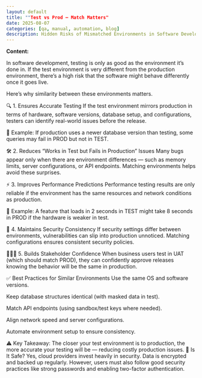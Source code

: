 ```yaml
---
layout: default
title: ""Test vs Prod – Match Matters"
date: 2025-08-07
categories: [qa, manual, automation, blog]
description: Hidden Risks of Mismatched Environments in Software Development
---
```


**Content:**

In software development, testing is only as good as the environment it’s done in. If the test environment is very different from the production environment, there’s a high risk that the software might behave differently once it goes live.

Here’s why similarity between these environments matters.

🔍 1. Ensures Accurate Testing
If the test environment mirrors production in terms of hardware, software versions, database setup, and configurations, testers can identify real-world issues before the release.

📌 Example: If production uses a newer database version than testing, some queries may fail in PROD but not in TEST.

🛠️ 2. Reduces “Works in Test but Fails in Production” Issues
Many bugs appear only when there are environment differences — such as memory limits, server configurations, or API endpoints. Matching environments helps avoid these surprises.

⚡ 3. Improves Performance Predictions
Performance testing results are only reliable if the environment has the same resources and network conditions as production.

📌 Example: A feature that loads in 2 seconds in TEST might take 8 seconds in PROD if the hardware is weaker in test.

🔐 4. Maintains Security Consistency
If security settings differ between environments, vulnerabilities can slip into production unnoticed. Matching configurations ensures consistent security policies.

🧑‍🤝‍🧑 5. Builds Stakeholder Confidence
When business users test in UAT (which should match PROD), they can confidently approve releases knowing the behavior will be the same in production.

✅ Best Practices for Similar Environments
Use the same OS and software versions.

Keep database structures identical (with masked data in test).

Match API endpoints (using sandbox/test keys where needed).

Align network speed and server configurations.

Automate environment setup to ensure consistency.

⚠️ Key Takeaway:
The closer your test environment is to production, the more accurate your testing will be — reducing costly production issues.
🔐 Is It Safe?
Yes, cloud providers invest heavily in security. Data is encrypted and backed up regularly. However, users must also follow good security practices like strong passwords and enabling two-factor authentication.

